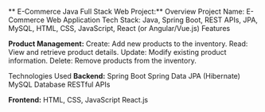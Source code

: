 ** E-Commerce Java Full Stack Web Project:**
Overview
Project Name: E-Commerce Web Application
Tech Stack: Java, Spring Boot, REST APIs, JPA, MySQL, HTML, CSS, JavaScript, React (or Angular/Vue.js)
Features

**Product Management:**
Create: Add new products to the inventory.
Read: View and retrieve product details.
Update: Modify existing product information.
Delete: Remove products from the inventory.

Technologies Used
**Backend:**
Spring Boot
Spring Data JPA (Hibernate)
MySQL Database
RESTful APIs

**Frontend:**
HTML, CSS, JavaScript
React.js
